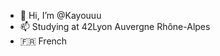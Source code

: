 - 👋 Hi, I’m @Kayouuu
- 📫 Studying at 42Lyon Auvergne Rhône-Alpes
- 🇫🇷 French 

<!---
Kayouuu/Kayouuu is a ✨ special ✨ repository because its `README.md` (this file) appears on your GitHub profile.
You can click the Preview link to take a look at your changes.
--->
